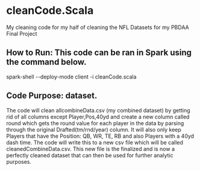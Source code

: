 # cleanCode.Scala
My cleaning code for my half of cleaning the NFL Datasets for my PBDAA Final Project

## How to Run: This code can be ran in Spark using the command below.
spark-shell --deploy-mode client -i  cleanCode.scala

## Code Purpose: dataset. 
The code will clean allcombineData.csv (my combined dataset) by getting rid of all columns except Player,Pos,40yd and create a new column called round which gets the round value for each player in the data 
by parsing through the original Drafted(tm/rnd/year) column. It will also only keep Players that have the 
Position: QB, WR, TE, RB and also Players with a 40yd dash time. The code will write this to a new csv file 
which will be called cleanedCombineData.csv.  This new file is the finalized and is now a perfectly cleaned dataset 
that can then be used for further analytic purposes. 
